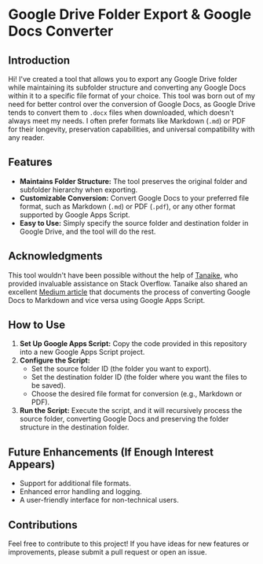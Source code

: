 # Google Drive Folder Export & Google Docs Converter
## Introduction

Hi! I've created a tool that allows you to export any Google Drive folder while maintaining its subfolder structure and converting any Google Docs within it to a specific file format of your choice. This tool was born out of my need for better control over the conversion of Google Docs, as Google Drive tends to convert them to `.docx` files when downloaded, which doesn't always meet my needs. I often prefer formats like Markdown (`.md`) or PDF for their longevity, preservation capabilities, and universal compatibility with any reader.

## Features

- **Maintains Folder Structure:** The tool preserves the original folder and subfolder hierarchy when exporting.
- **Customizable Conversion:** Convert Google Docs to your preferred file format, such as Markdown (`.md`) or PDF (`.pdf`), or any other format supported by Google Apps Script.
- **Easy to Use:** Simply specify the source folder and destination folder in Google Drive, and the tool will do the rest.

## Acknowledgments

This tool wouldn't have been possible without the help of [Tanaike](https://stackoverflow.com/questions/78796231/how-to-automate-exporting-google-docs-to-markdown-using-google-apps-script), who provided invaluable assistance on Stack Overflow. Tanaike also shared an excellent [Medium article](https://medium.com/google-cloud/convert-google-document-to-markdown-and-vice-versa-using-google-apps-script-a05c86509db4) that documents the process of converting Google Docs to Markdown and vice versa using Google Apps Script.

## How to Use

1. **Set Up Google Apps Script:** Copy the code provided in this repository into a new Google Apps Script project.
2. **Configure the Script:**
   - Set the source folder ID (the folder you want to export).
   - Set the destination folder ID (the folder where you want the files to be saved).
   - Choose the desired file format for conversion (e.g., Markdown or PDF).
3. **Run the Script:** Execute the script, and it will recursively process the source folder, converting Google Docs and preserving the folder structure in the destination folder.

## Future Enhancements (If Enough Interest Appears)

- Support for additional file formats.
- Enhanced error handling and logging.
- A user-friendly interface for non-technical users.

## Contributions

Feel free to contribute to this project! If you have ideas for new features or improvements, please submit a pull request or open an issue.
